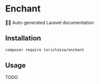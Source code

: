 # Enchant

🧙‍♂️ Auto-generated Laravel documentation

## Installation

```bash
composer require lorisleiva/enchant
```

## Usage

TODO
